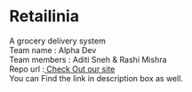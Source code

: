 # Retailinia 
A grocery delivery system <br>
Team name : Alpha Dev<br>
Team members : Aditi Sneh & Rashi Mishra <br>
Repo url :<a href="https://hack-a-duck.github.io/Alpha-Dev/" > Check Out our site </a>
<br>You can Find the link in description box as well.
